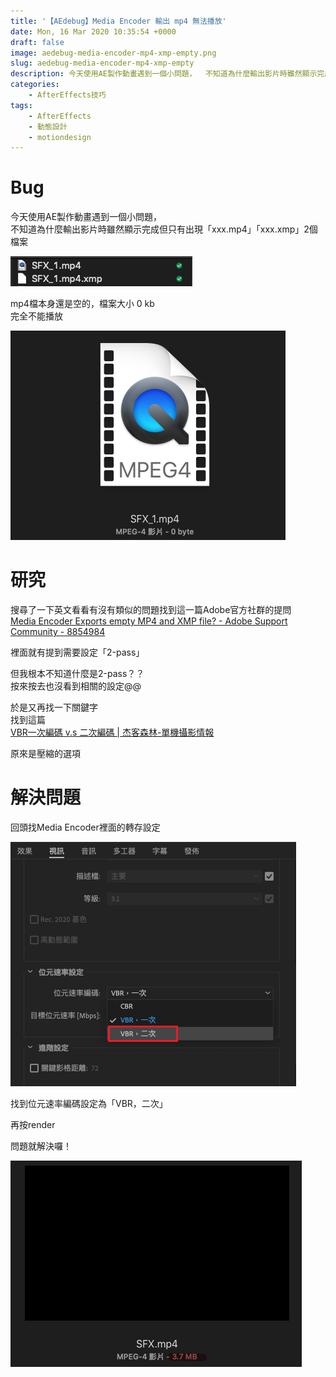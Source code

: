 ```yaml
---
title: '【AEdebug】Media Encoder 輸出 mp4 無法播放'
date: Mon, 16 Mar 2020 10:35:54 +0000
draft: false
image: aedebug-media-encoder-mp4-xmp-empty.png
slug: aedebug-media-encoder-mp4-xmp-empty
description: 今天使用AE製作動畫遇到一個小問題，  不知道為什麼輸出影片時雖然顯示完成但只有出現「xxx.mp4」「xxx.xmp」2個檔案
categories:
    - AfterEffects技巧
tags:
    - AfterEffects
    - 動態設計
    - motiondesign
---
```


Bug
===

今天使用AE製作動畫遇到一個小問題，  
不知道為什麼輸出影片時雖然顯示完成但只有出現「xxx.mp4」「xxx.xmp」2個檔案

![](image-32.png)

mp4檔本身還是空的，檔案大小 0 kb  
完全不能播放

![](image-33.png)

研究
==

搜尋了一下英文看看有沒有類似的問題找到這一篇Adobe官方社群的提問  
[Media Encoder Exports empty MP4 and XMP file? - Adobe Support Community - 8854984](https://community.adobe.com/t5/media-encoder/media-encoder-exports-empty-mp4-and-xmp-file/td-p/8854984?page=1)

裡面就有提到需要設定「2-pass」

但我根本不知道什麼是2-pass？？  
按來按去也沒看到相關的設定@@

於是又再找一下關鍵字  
找到這篇  
[VBR一次編碼 v.s 二次編碼 | 杰客森林-單機攝影情報](https://www.jacksonlin.net/20170304-vbr-cbr/)

原來是壓縮的選項

解決問題
====

回頭找Media Encoder裡面的轉存設定  

![](image-34.png)

找到位元速率編碼設定為「VBR，二次」

再按render

問題就解決囉！

![](image-35.png)

